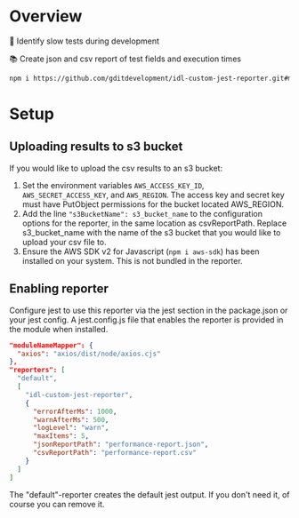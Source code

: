 # Overview

🧐 Identify slow tests during development

📚 Create json and csv report of test fields and execution times

```bash
npm i https://github.com/gditdevelopment/idl-custom-jest-reporter.git#main
```

# Setup

## Uploading results to s3 bucket
If you would like to upload the csv results to an s3 bucket:
1. Set the environment variables `AWS_ACCESS_KEY_ID`, `AWS_SECRET_ACCESS_KEY`, and `AWS_REGION`. The access key and secret key must have PutObject permissions for the bucket located AWS_REGION.
2. Add the line `"s3BucketName": s3_bucket_name` to the configuration options for the reporter, in the same location as csvReportPath. Replace s3_bucket_name with the name of the s3 bucket that you would like to upload your csv file to.
3. Ensure the AWS SDK v2 for Javascript (`npm i aws-sdk`) has been installed on your system. This is not bundled in the reporter.

## Enabling reporter
Configure jest to use this reporter via the jest section in the package.json or your jest config. A jest.config.js file that enables the reporter is provided in the module when installed.

```json
"moduleNameMapper": {
  "axios": "axios/dist/node/axios.cjs"
},
"reporters": [
  "default",
  [
    "idl-custom-jest-reporter",
    {
      "errorAfterMs": 1000,
      "warnAfterMs": 500,
      "logLevel": "warn",
      "maxItems": 5,
      "jsonReportPath": "performance-report.json",
      "csvReportPath": "performance-report.csv"
    }
  ]
]
```

The "default"-reporter creates the default jest output. If you don't need it, of course you can remove it.
